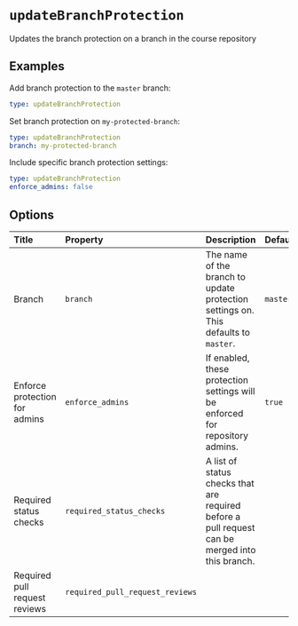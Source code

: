 # `updateBranchProtection`

Updates the branch protection on a branch in the course repository

## Examples

Add branch protection to the `master` branch:

```yaml
type: updateBranchProtection
```

Set branch protection on `my-protected-branch`:

```yaml
type: updateBranchProtection
branch: my-protected-branch
```

Include specific branch protection settings:

```yaml
type: updateBranchProtection
enforce_admins: false
```

## Options

| Title | Property | Description | Default | Required |
| :---- | :--- | :---------- | :------ | :------- |
| Branch | `branch` | The name of the branch to update protection settings on. This defaults to `master`. | `master` |  |
| Enforce protection for admins | `enforce_admins` | If enabled, these protection settings will be enforced for repository admins. | `true` |  |
| Required status checks | `required_status_checks` | A list of status checks that are required before a pull request can be merged into this branch. |  |  |
| Required pull request reviews | `required_pull_request_reviews` |  |  |  |

